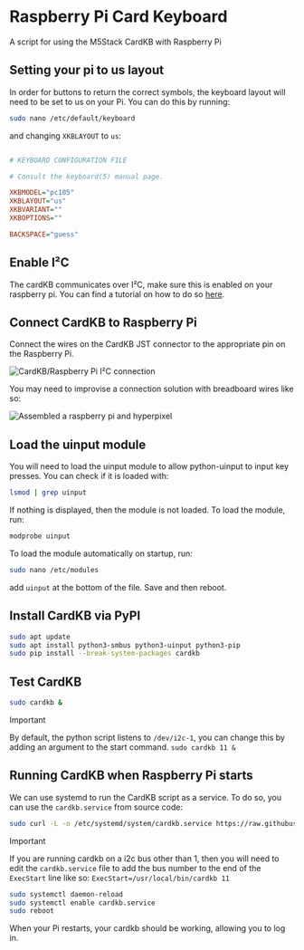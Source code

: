 # Raspberry Pi Card Keyboard

A script for using the M5Stack CardKB with Raspberry Pi

## Setting your pi to us layout

In order for buttons to return the correct symbols, the keyboard layout will need to be set to us on your Pi. You can do this by running:

```bash
sudo nano /etc/default/keyboard
```

and changing `XKBLAYOUT` to `us`:

```ini

# KEYBOARD CONFIGURATION FILE

# Consult the keyboard(5) manual page.

XKBMODEL="pc105"
XKBLAYOUT="us"
XKBVARIANT=""
XKBOPTIONS=""

BACKSPACE="guess"
```

## Enable I²C

The cardKB communicates over I²C, make sure this is enabled on your raspberry pi. You can find a tutorial on how to do so [here](https://www.raspberrypi-spy.co.uk/2014/11/enabling-the-i2c-interface-on-the-raspberry-pi/).

## Connect CardKB to Raspberry Pi

Connect the wires on the CardKB JST connector to the appropriate pin on the Raspberry Pi. 

![CardKB/Raspberry Pi I²C connection](https://github.com/ian-antking/cardkb/blob/master/docs/wiring.png?raw=true)

You may need to improvise a connection solution with breadboard wires like so:

![Assembled a raspberry pi and hyperpixel](https://github.com/ian-antking/cardkb/blob/master/docs/assembled-pi-keyboard.jpg?raw=true)

## Load the uinput module

You will need to load the uinput module to allow python-uinput to input key presses. You can check if it is loaded with:

```bash
lsmod | grep uinput
```

If nothing is displayed, then the module is not loaded. To load the module, run:

```bash
modprobe uinput
```

To load the module automatically on startup, run:

```bash
sudo nano /etc/modules
```
add `uinput` at the bottom of the file. Save and then reboot.

## Install CardKB via PyPI

```bash
sudo apt update
sudo apt install python3-smbus python3-uinput python3-pip
sudo pip install --break-system-packages cardkb
```

## Test CardKB

```bash
sudo cardkb &
```

> [!IMPORTANT]  
> By default, the python script listens to `/dev/i2c-1`, you can change this by adding an argument to the start command.
> `sudo cardkb 11 &`

## Running CardKB when Raspberry Pi starts

We can use systemd to run the CardKB script as a service. To do so, you can use the `cardkb.service` from source code:

```bash
sudo curl -L -o /etc/systemd/system/cardkb.service https://raw.githubusercontent.com/ian-antking/cardkb/main/cardkb.service
```

> [!IMPORTANT]  
> If you are running cardkb on a i2c bus other than 1, then you will need to edit the `cardkb.service` file to add the bus number to the end of the `ExecStart` line like so:
> `ExecStart=/usr/local/bin/cardkb 11`

```bash
sudo systemctl daemon-reload
sudo systemctl enable cardkb.service
sudo reboot
```

When your Pi restarts, your cardkb should be working, allowing you to log in.
